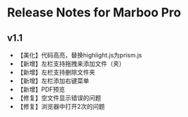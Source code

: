 # Release Notes for Marboo Pro

<!--
create time: 2015-10-16 23:38:50
Author: amoblin

This file is created by Marboo<http://marboo.io> template file $MARBOO_HOME/.media/starts/default.md
本文件由 Marboo<http://marboo.io> 模板文件 $MARBOO_HOME/.media/starts/default.md 创建
-->

## v1.1

- 【美化】代码高亮，替换highlight.js为prism.js
- 【新增】左栏支持拖拽来添加文件（夹）
- 【新增】左栏支持删除文件夹
- 【新增】左栏添加右键菜单
- 【新增】PDF预览
- 【修复】空文件显示错误的问题
- 【修复】浏览器中打开2次的问题
